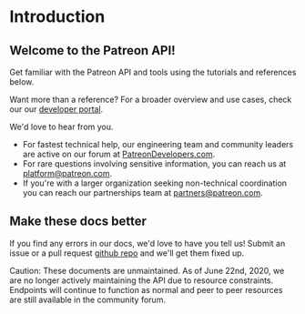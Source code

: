 # Introduction

## Welcome to the Patreon API!

Get familiar with the Patreon API and tools using the tutorials and references below.

Want more than a reference? For a broader overview and use cases, check our our [developer portal](https://www.patreon.com/portal).

<aside class="success">
We'd love to hear from you.
    <br/>
    <ul>
        <li>
            For fastest technical help, our engineering team and community leaders are active on our forum at
            <a href="https://www.patreondevelopers.com">PatreonDevelopers.com</a>.
        </li>
        <li>
            For rare questions involving sensitive information, you can reach us at
            <a href="mailto:platform@patreon.com">platform@patreon.com</a>.
        </li>
        <li>
            If you're with a larger organization seeking non-technical coordination
            you can reach our partnerships team at <a href="mailto:partners@patreon.com">partners@patreon.com</a>.
        </li>
    </ul>
</aside>

## Make these docs better

If you find any errors in our docs, we'd love to have you tell us! Submit an issue or a pull request [github repo](https://github.com/Patreon/platform-documentation) and we'll get them fixed up.

<aside class="warning">Caution: These documents are unmaintained. As of June 22nd, 2020, we are no longer actively maintaining the API due to resource constraints. Endpoints will continue to function as normal and peer to peer resources are still available in the community forum.</aside>

